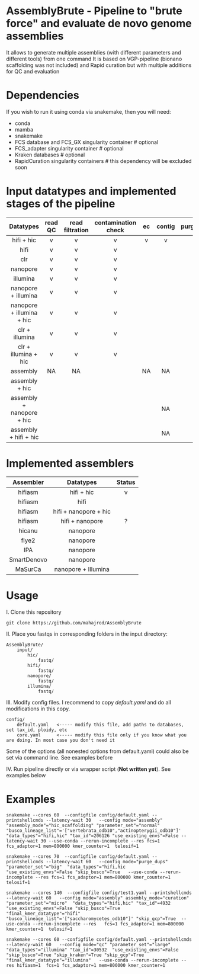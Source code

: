 # AssemblyBrute - Pipeline to "brute force" and evaluate de novo genome assemblies

It allows to generate multiple assemblies (with different parameters and different tools) from one command
It is based on VGP-pipeline (bionano scaffolding was not included) and Rapid curation but with multiple additions for QC and evaluation

# Dependencies

If you wish to run it using conda via snakemake, then you will need:
- conda
- mamba
- snakemake
- FCS database and FCS_GX singularity container      # optional
- FCS_adapter singularity container                  # optional
- Kraken databases                                   # optional
- RapidCuration singularity containers               # this dependency will be excluded soon

# Input datatypes and implemented stages of the pipeline

| Datatypes | read QC | read filtration | contamination check | ec | contig | purge_dups | hic scaffolding | curation | qc |
|:-------:|:-----:|:-------------:|:-----------------:|:-:|:----:|:--------:|:-------------:|:------:|:-:|
| hifi + hic | v | v | v | v | v | v | v | v | v |
| hifi | v | v | v |  |  |  | NA |  |  |
| clr | v | v | v |  |  |  | NA |  |  |
| nanopore | v | v | v |  |  |  | NA |  |  |
| illumina | v | v | v |  |  |  | NA |  |  |
| nanopore + illumina | v | v | v |  |  |  | NA |  |  |
| nanopore + illumina + hic | v | v | v |  |  |  |  |  |  |
| clr + illumina | v | v | v |  |  |  | NA |  |  |
| clr + illumina + hic | v | v | v |  |  |  |  |  |  |
| assembly | NA | NA |  | NA | NA | NA | NA | NA | NA |
| assembly + hic |  | |  | | |  | | | |
| assembly + nanopore + hic |  |  |  |  | NA |  |  |  |  |
| assembly + hifi + hic |  |  |  |  | NA |  |  |  |  |

# Implemented assemblers
|  Assembler  |       Datatypes       | Status |
|:-----------:|:---------------------:|:------:|
|   hifiasm   |      hifi + hic       |   v    |
|   hifiasm   |         hifi          |        | 
|   hifiasm   | hifi + nanopore + hic |        | 
|   hifiasm   |    hifi + nanopore    |   ?    | 
|   hicanu    |       nanopore        |        |
|    flye2    |       nanopore        |        | 
|     IPA     |       nanopore        |        | 
| SmartDenovo |       nanopore        |        | 
|   MaSurCa   |  nanopore + Illumina  |        | 

# Usage
I. Clone this repository
```commandline
git clone https://github.com/mahajrod/AssemblyBrute 

```

II. Place you fastqs in corresponding folders in the input directory:
```commandline
AssemblyBrute/
    input/
        hic/
            fastq/
        hifi/
            fastq/
        nanopore/
            fastq/
        illumina/
            fastq/
```

III. Modify config files. I recommend to copy *default.yaml* and do all modifications in this copy.
```commandline
config/
    default.yaml   <----- modify this file, add paths to databases, set tax_id, ploidy, etc
    core.yaml      <----- modify this file only if you know what you are doing. In most case you don't need it
```
Some of the options (all nonested options from default.yaml) could also be set via command line. See examples before

IV. Run pipeline directly or via wrapper script (**Not written yet**). See examples below

# Examples

```commandline
snakemake --cores 60  --configfile config/default.yaml --printshellcmds --latency-wait 30   --config mode="assembly" "assembly_mode"="hic_scaffolding" "parameter_set"="normal" "busco_lineage_list"='["vertebrata_odb10","actinopterygii_odb10"]' "data_types"="hifi,hic" "tax_id"=206126 "use_existing_envs"=False --latency-wait 30 --use-conda --rerun-incomplete --res fcs=1 fcs_adaptor=1 mem=800000 kmer_counter=1  telosif=1
```

```commandline
snakemake --cores 70  --configfile config/default.yaml --printshellcmds --latency-wait 60   --config mode="purge_dups" "parameter_set"="big"  "data_types"="hifi,hic "use_existing_envs"=False "skip_busco"=True   --use-conda --rerun-incomplete --res fcs=1 fcs_adaptor=1 mem=800000 kmer_counter=1  telosif=1
```

```commandline
snakemake --cores 140  --configfile config/test1.yaml --printshellcmds --latency-wait 60   --config mode="assembly" assembly_mode="curation" "parameter_set"="micro"  "data_types"="hifi,hic" "tax_id"=4932  "use_existing_envs"=False "skip_busco"=True  "final_kmer_datatype"="hifi" "busco_lineage_list"='["saccharomycetes_odb10"]' "skip_gcp"=True  --use-conda --rerun-incomplete --res   fcs=1 fcs_adaptor=1 mem=800000 kmer_counter=1  telosif=1
```

```commandline
snakemake --cores 60 --configfile config/default.yaml --printshellcmds --latency-wait 60   --config mode="qc" "parameter_set"="large"  "data_types"="illumina" "tax_id"=30532  "use_existing_envs"=False "skip_busco"=True "skip_kraken"=True "skip_gcp"=True  "final_kmer_datatype"="illumina"   --use-conda --rerun-incomplete --res hifiasm=1  fcs=1 fcs_adaptor=1 mem=800000 kmer_counter=1
```